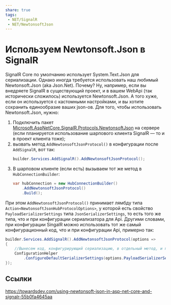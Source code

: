 ```yaml
---
share: true
tags:
 - NET/SignalR
 - NET/NewtonsoftJson
---
```

# Используем Newtonsoft.Json в SignalR
SignalR Core по умолчанию использует System.Text.Json для сериализации. Однако иногда требуется использовать наш любимый Newtonsoft.Json (aka Json.Net). Почему? Ну, например, если вы внедряете SignalR в существующий проект, и в вашем WebApi (так исторически сложилось) используется Newtonsoft.Json. А того хуже, если он используется с кастомными настройками, и вы хотите сохранить единообразие ваших json-ов.
Для того, чтобы использовать Newtonsoft.Json, нужно:
1. Подключить пакет [Microsoft.AspNetCore.SignalR.Protocols.NewtonsoftJson](https://www.nuget.org/packages/Microsoft.AspNetCore.SignalR.Protocols.NewtonsoftJson) на сервере (если планируется использование шарпового клиента SignalR — то и в проект клиента тоже);
2. вызвать метод `AddNewtonsoftJsonProtocol()` в конфигурации после `AddSignalR`, вот так:
	```csharp
	builder.Services.AddSignalR().AddNewtonsoftJsonProtocol();
	```
3. В шарповом клиенте (если есть) вызываем тот же метод в `HubConnectionBuilder`:
	```csharp
	var hubConnection = new HubConnectionBuilder()
		.AddNewtonsoftJsonProtocol()
		.Build();
	```
	
При этом `AddNewtonsoftJsonProtocol()` принимает лямбду типа `Action<NewtonsoftJsonHubProtocolOptions>`, у которой есть свойство `PayloadSerializerSettings` типа `JsonSerializerSettings`, то есть того же типа, что и при конфигурации сериализатора для Api. Другими словами, при конфигурации SingalR можно использовать тот же самый конфигурационный код, что и при конфигурации Api, примерно так:
```csharp
builder.Services.AddSignalR().AddNewtonsoftJsonProtocol(options => 
{
	//Вынесем код, конфигурирующий сериализацию, в отдельный метод, и применим здесь:
	ConfigurationHelper
		.ConfigureDefaultSerializerSettings(options.PayloadSerializerSettings);
});
```

## Ссылки
https://towardsdev.com/using-newtonsoft-json-in-asp-net-core-and-signalr-55b0fa4645aa
